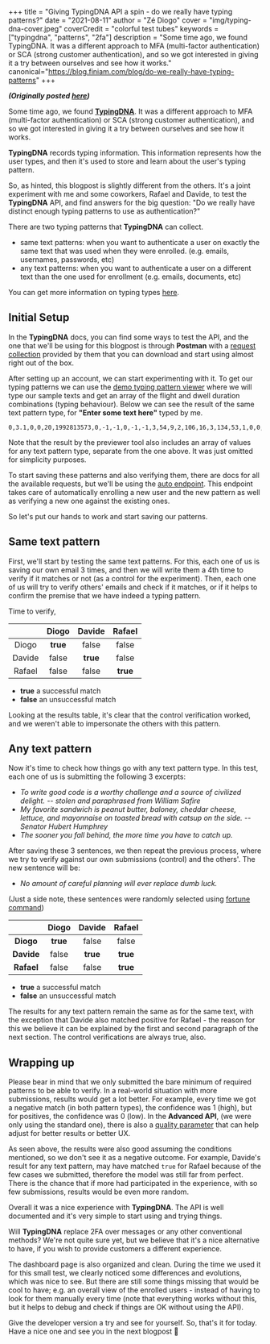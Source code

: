 +++ 
title = "Giving TypingDNA API a spin - do we really have typing patterns?" 
date = "2021-08-11" 
author = "Zé Diogo" 
cover = "img/typing-dna-cover.jpeg"
coverCredit = "colorful test tubes"
keywords = ["typingdna", "patterns", "2fa"]
description = "Some time ago, we found TypingDNA. It was a different approach to MFA (multi-factor authentication) or SCA (strong customer authentication), and so we got interested in giving it a try between ourselves and see how it works."
canonical="https://blog.finiam.com/blog/do-we-really-have-typing-patterns" 
+++

***(Originally posted [here](https://blog.finiam.com/blog/do-we-really-have-typing-patterns))***

Some time ago, we found [**TypingDNA**](https://www.typingdna.com/). It was a different approach to MFA (multi-factor authentication) or SCA (strong customer authentication), and so we got interested in giving it a try between ourselves and see how it works.

**TypingDNA** records typing information. This information represents how the user types, and then it's used to store and learn about the user's typing pattern.

So, as hinted, this blogpost is slightly different from the others. It's a joint experiment with me and some coworkers, Rafael and Davide, to test the **TypingDNA** API, and find answers for the big question: "Do we really have distinct enough typing patterns to use as authentication?"

There are two typing patterns that **TypingDNA** can collect.

 - same text patterns: when you want to authenticate a user on exactly the same text that was used when they were enrolled. (e.g. emails, usernames, passwords, etc)
 - any text patterns: when you want to authenticate a user on a different text than the one used for enrollment (e.g. emails, documents, etc)

You can get more information on typing types [here](https://www.typingdna.com/docs/types-of-typing-patterns.html).

## Initial Setup

In the **TypingDNA** docs, you can find some ways to test the API, and the one that we'll be using for this blogpost is through **Postman** with a [request collection](https://www.typingdna.com/docs/how-to-make-first-APIcall-postman.html) provided by them that you can download and start using almost right out of the box.

After setting up an account, we can start experimenting with it. To get our typing patterns we can use the [demo typing pattern viewer](https://www.typingdna.com/docs/typing-pattern-viewer.html) where we will type our sample texts and get an array of the flight and dwell duration combinations (typing behaviour). Below we can see the result of the same text pattern type, for **"Enter some text here"** typed by me.

```
0,3.1,0,0,20,1992813573,0,-1,-1,0,-1,-1,3,54,9,2,106,16,3,134,53,1,0,0,1,2,1,902248182,1,1,0,0,0,2,2560,1440,2,1015,88,0,1670821354|224,112|316,65|214,77|44,78|170,67|126,51|134,53|65,77|67,78|91,66|168,44|202,67|57,78|226,88|100,90|327,66|135,78|45,100|193,66|167,66
```

Note that the result by the previewer tool also includes an array of values for any text pattern type, separate from the one above. It was just omitted for simplicity purposes.

To start saving these patterns and also verifying them, there are docs for all the available requests, but we'll be using the [auto endpoint](https://api.typingdna.com/index.html#api-API_Services-Standard-auto). This endpoint takes care of automatically enrolling a new user and the new pattern as well as verifying a new one against the existing ones.

So let's put our hands to work and start saving our patterns.

## Same text pattern

First, we'll start by testing the same text patterns. For this, each one of us is saving our own email 3 times, and then we will write them a 4th time to verify if it matches or not (as a control for the experiment). Then, each one of us will try to verify others' emails and check if it matches, or if it helps to confirm the premise that we have indeed a typing pattern.

Time to verify,

|        |  Diogo  | Davide | Rafael |
|:------:|:-------:|:------:|:------:|
|  Diogo |   **true**  |  false |  false |
| Davide |  false  |  **true**  |  false |
| Rafael |  false  |  false |  **true**  |

 - **true** a successful match
 - **false** an unsuccessful match

Looking at the results table, it's clear that the control verification worked, and we weren't able to impersonate the others with this pattern.

## Any text pattern

Now it's time to check how things go with any text pattern type. In this test, each one of us is submitting the following 3 excerpts:

 - *To write good code is a worthy challenge and a source of civilized delight. -- stolen and paraphrased from William Safire*
 - *My favorite sandwich is peanut butter, baloney, cheddar cheese, lettuce, and mayonnaise on toasted bread with catsup on the side. -- Senator Hubert Humphrey*
 - *The sooner you fall behind, the more time you have to catch up.*

After saving these 3 sentences, we then repeat the previous process, where we try to verify against our own submissions (control) and the others'. The new sentence will be:

 - *No amount of careful planning will ever replace dumb luck.*
 
(Just a side note, these sentences were randomly selected using [fortune command](https://linux.die.net/man/6/fortune))

|            |  Diogo  | Davide | Rafael |
|:----------:|:-------:|:------:|:------:|
|  **Diogo** |  **true**   |  false |  false |
| **Davide** |  false  |  **true**  |  **true**  |
| **Rafael** |  false  |  false |  **true**  |

 - **true** a successful match
 - **false** an unsuccessful match

The results for any text pattern remain the same as for the same text, with the exception that Davide also matched positive for Rafael - the reason for this we believe it can be explained by the first and second paragraph of the next section.
The control verifications are always true, also.

## Wrapping up

Please bear in mind that we only submitted the bare minimum of required patterns to be able to verify. In a real-world situation with more submissions, results would get a lot better. For example, every time we got a negative match (in both pattern types), the confidence was 1 (high), but for positives, the confidence was 0 (low). In the **Advanced API**, (we were only using the standard one), there is also a [quality parameter](https://api.typingdna.com/index.html#api-guidelines-quality) that can help adjust for better results or better UX.

As seen above, the results were also good assuming the conditions mentioned, so we don't see it as a negative outcome. For example, Davide's result for any text pattern, may have matched `true` for Rafael because of the few cases we submitted, therefore the model was still far from perfect. There is the chance that if more had participated in the experience, with so few submissions, results would be even more random.

Overall it was a nice experience with **TypingDNA**. The API is well documented and it's very simple to start using and trying things.

Will **TypingDNA** replace 2FA over messages or any other conventional methods? We're not quite sure yet, but we believe that it's a nice alternative to have, if you wish to provide customers a different experience.

The dashboard page is also organized and clean. During the time we used it for this small test, we clearly noticed some differences and evolutions, which was nice to see. But there are still some things missing that would be cool to have; e.g. an overall view of the enrolled users - instead of having to look for them manually every time (note that everything works without this, but it helps to debug and check if things are OK without using the API). 

Give the developer version a try and see for yourself. So, that's it for today. Have a nice one and see you in the next blogpost 👋
